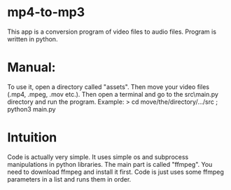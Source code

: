 # mp4-to-mp3
This app is a conversion program of video files to audio files. Program is written in python.

# Manual:
To use it, open a directory called "assets". Then move your video files (.mp4, .mpeg, .mov etc.). Then open a terminal and go to the src\main.py directory and run the program.
Example: > cd move/the/directory/.../src ; python3 main.py

# Intuition
Code is actually very simple. It uses simple os and subprocess manipulations in python libraries. The main part is called "ffmpeg". You need to download ffmpeg and install it first. Code is just uses some ffmpeg parameters in a list and runs them in order.
